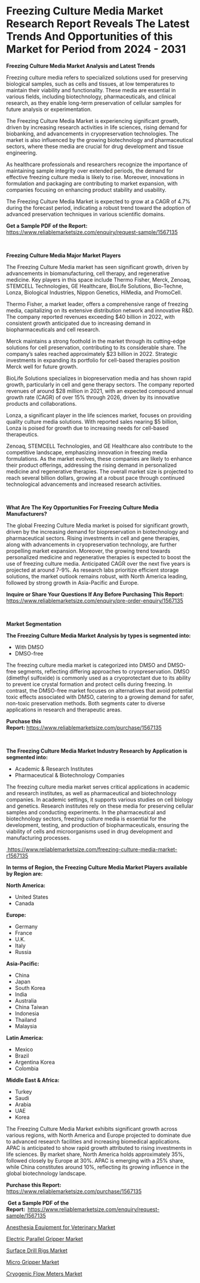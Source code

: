 <p><h1>Freezing Culture Media Market Research Report Reveals The Latest Trends And Opportunities of this Market for Period from 2024 - 2031</h1></p><p><strong>Freezing Culture Media Market Analysis and Latest Trends</strong></p>
<p><p>Freezing culture media refers to specialized solutions used for preserving biological samples, such as cells and tissues, at low temperatures to maintain their viability and functionality. These media are essential in various fields, including biotechnology, pharmaceuticals, and clinical research, as they enable long-term preservation of cellular samples for future analysis or experimentation.</p><p>The Freezing Culture Media Market is experiencing significant growth, driven by increasing research activities in life sciences, rising demand for biobanking, and advancements in cryopreservation technologies. The market is also influenced by the growing biotechnology and pharmaceutical sectors, where these media are crucial for drug development and tissue engineering. </p><p>As healthcare professionals and researchers recognize the importance of maintaining sample integrity over extended periods, the demand for effective freezing culture media is likely to rise. Moreover, innovations in formulation and packaging are contributing to market expansion, with companies focusing on enhancing product stability and usability.</p><p>The Freezing Culture Media Market is expected to grow at a CAGR of 4.7% during the forecast period, indicating a robust trend toward the adoption of advanced preservation techniques in various scientific domains.</p></p>
<p><strong>Get a Sample PDF of the Report:&nbsp;</strong> <a href="https://www.reliablemarketsize.com/enquiry/request-sample/1567135?utm_campaign=1167&utm_medium=2&utm_source=Github&utm_content=ia&utm_term=18102024&utm_id=freezing-culture-media">https://www.reliablemarketsize.com/enquiry/request-sample/1567135</a></p>
<p>&nbsp;</p>
<p><strong>Freezing Culture Media Major Market Players</strong></p>
<p><p>The Freezing Culture Media market has seen significant growth, driven by advancements in biomanufacturing, cell therapy, and regenerative medicine. Key players in this space include Thermo Fisher, Merck, Zenoaq, STEMCELL Technologies, GE Healthcare, BioLife Solutions, Bio-Techne, Lonza, Biological Industries, Nippon Genetics, HiMedia, and PromoCell. </p><p>Thermo Fisher, a market leader, offers a comprehensive range of freezing media, capitalizing on its extensive distribution network and innovative R&D. The company reported revenues exceeding $40 billion in 2022, with consistent growth anticipated due to increasing demand in biopharmaceuticals and cell research.</p><p>Merck maintains a strong foothold in the market through its cutting-edge solutions for cell preservation, contributing to its considerable share. The company’s sales reached approximately $23 billion in 2022. Strategic investments in expanding its portfolio for cell-based therapies position Merck well for future growth.</p><p>BioLife Solutions specializes in biopreservation media and has shown rapid growth, particularly in cell and gene therapy sectors. The company reported revenues of around $28 million in 2021, with an expected compound annual growth rate (CAGR) of over 15% through 2026, driven by its innovative products and collaborations.</p><p>Lonza, a significant player in the life sciences market, focuses on providing quality culture media solutions. With reported sales nearing $5 billion, Lonza is poised for growth due to increasing needs for cell-based therapeutics.</p><p>Zenoaq, STEMCELL Technologies, and GE Healthcare also contribute to the competitive landscape, emphasizing innovation in freezing media formulations. As the market evolves, these companies are likely to enhance their product offerings, addressing the rising demand in personalized medicine and regenerative therapies. The overall market size is projected to reach several billion dollars, growing at a robust pace through continued technological advancements and increased research activities.</p></p>
<p>&nbsp;</p>
<p><strong>What Are The Key Opportunities For Freezing Culture Media Manufacturers?</strong></p>
<p><p>The global Freezing Culture Media market is poised for significant growth, driven by the increasing demand for biopreservation in biotechnology and pharmaceutical sectors. Rising investments in cell and gene therapies, along with advancements in cryopreservation technology, are further propelling market expansion. Moreover, the growing trend towards personalized medicine and regenerative therapies is expected to boost the use of freezing culture media. Anticipated CAGR over the next five years is projected at around 7-9%. As research labs prioritize efficient storage solutions, the market outlook remains robust, with North America leading, followed by strong growth in Asia-Pacific and Europe.</p></p>
<p><strong>Inquire or Share Your Questions If Any Before Purchasing This Report:</strong> <a href="https://www.reliablemarketsize.com/enquiry/pre-order-enquiry/1567135?utm_campaign=1167&utm_medium=2&utm_source=Github&utm_content=ia&utm_term=18102024&utm_id=freezing-culture-media">https://www.reliablemarketsize.com/enquiry/pre-order-enquiry/1567135</a></p>
<p>&nbsp;</p>
<p><strong>Market Segmentation</strong></p>
<p><strong>The Freezing Culture Media Market Analysis by types is segmented into:</strong></p>
<p><ul><li>With DMSO</li><li>DMSO-free</li></ul></p>
<p><p>The freezing culture media market is categorized into DMSO and DMSO-free segments, reflecting differing approaches to cryopreservation. DMSO (dimethyl sulfoxide) is commonly used as a cryoprotectant due to its ability to prevent ice crystal formation and protect cells during freezing. In contrast, the DMSO-free market focuses on alternatives that avoid potential toxic effects associated with DMSO, catering to a growing demand for safer, non-toxic preservation methods. Both segments cater to diverse applications in research and therapeutic areas.</p></p>
<p><strong>Purchase this Report:&nbsp;</strong><a href="https://www.reliablemarketsize.com/purchase/1567135?utm_campaign=1167&utm_medium=2&utm_source=Github&utm_content=ia&utm_term=18102024&utm_id=freezing-culture-media">https://www.reliablemarketsize.com/purchase/1567135</a></p>
<p>&nbsp;</p>
<p><strong>The Freezing Culture Media Market Industry Research by Application is segmented into:</strong></p>
<p><ul><li>Academic & Research Institutes</li><li>Pharmaceutical & Biotechnology Companies</li></ul></p>
<p><p>The freezing culture media market serves critical applications in academic and research institutes, as well as pharmaceutical and biotechnology companies. In academic settings, it supports various studies on cell biology and genetics. Research institutes rely on these media for preserving cellular samples and conducting experiments. In the pharmaceutical and biotechnology sectors, freezing culture media is essential for the development, testing, and production of biopharmaceuticals, ensuring the viability of cells and microorganisms used in drug development and manufacturing processes.</p></p>
<p><a href="https://www.reliablemarketsize.com/freezing-culture-media-market-r1567135?utm_campaign=1167&utm_medium=2&utm_source=Github&utm_content=ia&utm_term=18102024&utm_id=freezing-culture-media">&nbsp;https://www.reliablemarketsize.com/freezing-culture-media-market-r1567135</a></p>
<p><strong>In terms of Region, the Freezing Culture Media Market Players available by Region are:</strong></p>
<p>
    <p> <strong> North America: </strong>
        <ul>
            <li>United States</li>
            <li>Canada</li>
        </ul>
        </p> 
    <p> <strong> Europe: </strong>
        <ul>
            <li>Germany</li>
            <li>France</li>
            <li>U.K.</li>
            <li>Italy</li>
            <li>Russia</li>
        </ul>
        </p> 
    <p> <strong> Asia-Pacific: </strong>
        <ul>
            <li>China</li>
            <li>Japan</li>
            <li>South Korea</li>
            <li>India</li>
            <li>Australia</li>
            <li>China Taiwan</li>
            <li>Indonesia</li>
            <li>Thailand</li>
            <li>Malaysia</li>
        </ul>
        </p> 
    <p> <strong> Latin America: </strong>
        <ul>
            <li>Mexico</li>
            <li>Brazil</li>
            <li>Argentina Korea</li>
            <li>Colombia</li>
        </ul>
        </p> 
    <p> <strong> Middle East & Africa: </strong>
        <ul>
            <li>Turkey</li>
            <li>Saudi</li>
            <li>Arabia</li>
            <li>UAE</li>
            <li>Korea</li>
        </ul>
    </p>
    </p>
<p><p>The Freezing Culture Media Market exhibits significant growth across various regions, with North America and Europe projected to dominate due to advanced research facilities and increasing biomedical applications. APAC is anticipated to show rapid growth attributed to rising investments in life sciences. By market share, North America holds approximately 35%, followed closely by Europe at 30%. APAC is emerging with a 25% share, while China constitutes around 10%, reflecting its growing influence in the global biotechnology landscape.</p></p>
<p><strong>Purchase this Report: </strong><a href="https://www.reliablemarketsize.com/purchase/1567135?utm_campaign=1167&utm_medium=2&utm_source=Github&utm_content=ia&utm_term=18102024&utm_id=freezing-culture-media">https://www.reliablemarketsize.com/purchase/1567135</a></p>
<p>&nbsp;<strong>Get a Sample PDF of the Report:&nbsp;&nbsp;</strong><a href="https://www.reliablemarketsize.com/enquiry/request-sample/1567135?utm_campaign=1167&utm_medium=2&utm_source=Github&utm_content=ia&utm_term=18102024&utm_id=freezing-culture-media">https://www.reliablemarketsize.com/enquiry/request-sample/1567135</a></p>
<p><strong></strong></p>
<p><p><a href="https://github.com/mabutironaldo/Market-Research-Report-List-6/blob/main/anesthesia-equipment-for-veterinary-market.md?utm_campaign=1167&utm_medium=2&utm_source=Github&utm_content=ia&utm_term=18102024&utm_id=freezing-culture-media">Anesthesia Equipment for Veterinary Market</a></p><p><a href="https://www.linkedin.com/pulse/electric-parallel-gripper-market-essentials-key-players-fk0xc?utm_campaign=1167&utm_medium=2&utm_source=Github&utm_content=ia&utm_term=18102024&utm_id=freezing-culture-media">Electric Parallel Gripper Market</a></p><p><a href="https://issuu.com/reportprime-2/docs/surface-drill-rigs-market-size-2030_0df28806448171?utm_campaign=1167&utm_medium=2&utm_source=Github&utm_content=ia&utm_term=18102024&utm_id=freezing-culture-media">Surface Drill Rigs Market</a></p><p><a href="https://www.linkedin.com/pulse/disruption-innovation-micro-gripper-industry-market-analysis-uas0c?utm_campaign=1167&utm_medium=2&utm_source=Github&utm_content=ia&utm_term=18102024&utm_id=freezing-culture-media">Micro Gripper Market</a></p><p><a href="https://issuu.com/reportprime-2/docs/cryogenic-flow-meters-market-size-2_70ffc44b4f432b?utm_campaign=1167&utm_medium=2&utm_source=Github&utm_content=ia&utm_term=18102024&utm_id=freezing-culture-media">Cryogenic Flow Meters Market</a></p></p>